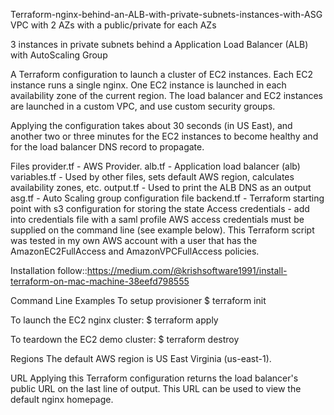Terraform-nginx-behind-an-ALB-with-private-subnets-instances-with-ASG
VPC with 2 AZs with a public/private for each AZs

3 instances in private subnets behind a Application Load Balancer (ALB) with AutoScaling Group

A Terraform configuration to launch a cluster of EC2 instances. Each EC2 instance runs a single nginx. One EC2 instance is launched in each availability zone of the current region. The load balancer and EC2 instances are launched in a custom VPC, and use custom security groups.

Applying the configuration takes about 30 seconds (in US East), and another two or three minutes for the EC2 instances to become healthy and for the load balancer DNS record to propagate.

Files
provider.tf - AWS Provider.
alb.tf - Application load balancer (alb)
variables.tf - Used by other files, sets default AWS region, calculates availability zones, etc.
output.tf - Used to print the ALB DNS as an output
asg.tf - Auto Scaling group configuration file
backend.tf - Terraform starting point with s3 configuration for storing the state
Access credentials - add into credentials file with a saml profile
AWS access credentials must be supplied on the command line (see example below). This Terraform script was tested in my own AWS account with a user that has the AmazonEC2FullAccess and AmazonVPCFullAccess policies.

Installation
follow::https://medium.com/@krishsoftware1991/install-terraform-on-mac-machine-38eefd798555

Command Line Examples
To setup provisioner
$ terraform init

To launch the EC2 nginx cluster:
$ terraform apply 

To teardown the EC2 demo cluster:
$ terraform destroy

Regions
The default AWS region is US East Virginia (us-east-1). 

URL
Applying this Terraform configuration returns the load balancer's public URL on the last line of output. This URL can be used to view the default nginx homepage.
